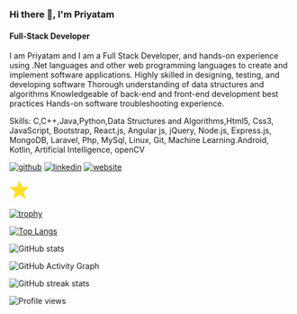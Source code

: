 

### Hi there 👋, I'm Priyatam
#### Full-Stack Developer
I am Priyatam and I am a Full Stack Developer, and hands-on experience using .Net languages and other web programming languages to create and implement software applications. Highly skilled in designing, testing, and developing software Thorough understanding of data structures and algorithms Knowledgeable of back-end and front-end development best practices Hands-on software troubleshooting experience.

Skills: C,C++,Java,Python,Data Structures and Algorithms,Html5, Css3, JavaScript, Bootstrap, React.js, Angular js, jQuery, Node.js, Express.js, MongoDB, Laravel, Php, MySql, Linux, Git, Machine Learning.Android, Kotlin, Artificial Intelligence, openCV



[<img src='https://cdn.jsdelivr.net/npm/simple-icons@3.0.1/icons/github.svg' alt='github' height='40'>](https://github.com/priyatam-ux)  [<img src='https://cdn.jsdelivr.net/npm/simple-icons@3.0.1/icons/linkedin.svg' alt='linkedin' height='40'>](https://www.linkedin.com/in/priyatam-chinnari/)  [<img src='https://cdn.jsdelivr.net/npm/simple-icons@3.0.1/icons/icloud.svg' alt='website' height='40'>](https://priyatam-ux.github.io/)  

<a href='https://stars.github.com/'><img src='https://raw.githubusercontent.com/acervenky/animated-github-badges/master/assets/starbadge.gif' width='35' height='35'></a> 

[![trophy](https://github-profile-trophy.vercel.app/?username=priyatam-ux)](https://github.com/ryo-ma/github-profile-trophy)

[![Top Langs](https://github-readme-stats.vercel.app/api/top-langs/?username=priyatam-ux)](https://github.com/anuraghazra/github-readme-stats)

![GitHub stats](https://github-readme-stats.vercel.app/api?username=priyatam-ux&show_icons=true)  

![GitHub Activity Graph](https://activity-graph.herokuapp.com/graph?username=priyatam-ux)  

![GitHub streak stats](https://github-readme-streak-stats.herokuapp.com/?user=priyatam-ux)  

![Profile views](https://gpvc.arturio.dev/priyatam-ux)  
